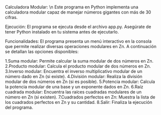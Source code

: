 Calculadora Modular: \n
Este programa en Python implementa una calculadora modular capaz de manejar números gigantes con más de 30 cifras.

Ejecución:
El programa se ejecuta desde el archivo app.py. Asegúrate de tener Python instalado en tu sistema antes de ejecutarlo.

Funcionalidades:
El programa presenta un menú interactivo en la consola que permite realizar diversas operaciones modulares en Zn. A continuación se detallan las opciones disponibles:

1.Suma modular: Permite calcular la suma modular de dos números en Zn.
2.Producto modular: Calcula el producto modular de dos números en Zn.
3.Inverso modular: Encuentra el inverso multiplicativo modular de un número dado en Zn (si existe).
4.División modular: Realiza la división modular de dos números en Zn (si es posible).
5.Potencia modular: Calcula la potencia modular de una base y un exponente dados en Zn.
6.Raíz cuadrada modular: Encuentra las raíces cuadradas modulares de un número en Zn (si existen).
7.Cuadrados perfectos en Zn: Muestra la lista de los cuadrados perfectos en Zn y su cantidad.
8.Salir: Finaliza la ejecución del programa.
